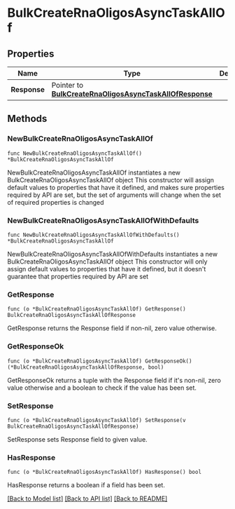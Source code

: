 # BulkCreateRnaOligosAsyncTaskAllOf

## Properties

Name | Type | Description | Notes
------------ | ------------- | ------------- | -------------
**Response** | Pointer to [**BulkCreateRnaOligosAsyncTaskAllOfResponse**](BulkCreateRnaOligosAsyncTaskAllOfResponse.md) |  | [optional] 

## Methods

### NewBulkCreateRnaOligosAsyncTaskAllOf

`func NewBulkCreateRnaOligosAsyncTaskAllOf() *BulkCreateRnaOligosAsyncTaskAllOf`

NewBulkCreateRnaOligosAsyncTaskAllOf instantiates a new BulkCreateRnaOligosAsyncTaskAllOf object
This constructor will assign default values to properties that have it defined,
and makes sure properties required by API are set, but the set of arguments
will change when the set of required properties is changed

### NewBulkCreateRnaOligosAsyncTaskAllOfWithDefaults

`func NewBulkCreateRnaOligosAsyncTaskAllOfWithDefaults() *BulkCreateRnaOligosAsyncTaskAllOf`

NewBulkCreateRnaOligosAsyncTaskAllOfWithDefaults instantiates a new BulkCreateRnaOligosAsyncTaskAllOf object
This constructor will only assign default values to properties that have it defined,
but it doesn't guarantee that properties required by API are set

### GetResponse

`func (o *BulkCreateRnaOligosAsyncTaskAllOf) GetResponse() BulkCreateRnaOligosAsyncTaskAllOfResponse`

GetResponse returns the Response field if non-nil, zero value otherwise.

### GetResponseOk

`func (o *BulkCreateRnaOligosAsyncTaskAllOf) GetResponseOk() (*BulkCreateRnaOligosAsyncTaskAllOfResponse, bool)`

GetResponseOk returns a tuple with the Response field if it's non-nil, zero value otherwise
and a boolean to check if the value has been set.

### SetResponse

`func (o *BulkCreateRnaOligosAsyncTaskAllOf) SetResponse(v BulkCreateRnaOligosAsyncTaskAllOfResponse)`

SetResponse sets Response field to given value.

### HasResponse

`func (o *BulkCreateRnaOligosAsyncTaskAllOf) HasResponse() bool`

HasResponse returns a boolean if a field has been set.


[[Back to Model list]](../README.md#documentation-for-models) [[Back to API list]](../README.md#documentation-for-api-endpoints) [[Back to README]](../README.md)


